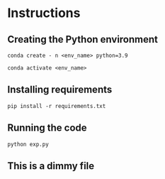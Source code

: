 # Instructions

## Creating the Python environment
`conda create - n <env_name> python=3.9`

`conda activate <env_name>`
## Installing requirements
`pip install -r requirements.txt`
## Running the code
`python exp.py`

## This is a dimmy file